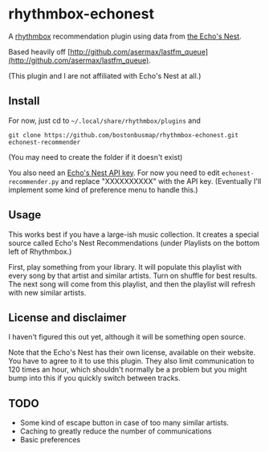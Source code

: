 rhythmbox-echonest
==================

A [rhythmbox](http://projects.gnome.org/rhythmbox/) recommendation plugin using data from [the Echo's Nest](http://echonest.com).

Based heavily off [http://github.com/asermax/lastfm_queue](http://github.com/asermax/lastfm_queue).

(This plugin and I are not affiliated with Echo's Nest at all.)

Install
-------

For now, just cd to `~/.local/share/rhythmbox/plugins` and

    git clone https://github.com/bostonbusmap/rhythmbox-echonest.git echonest-recommender

(You may need to create the folder if it doesn't exist)

You also need an [Echo's Nest API key](http://developer.echonest.com). For now you need to edit `echonest-recommender.py` and replace "XXXXXXXXXX" with the API key. (Eventually I'll implement some kind of preference menu to handle this.)

Usage
-----

This works best if you have a large-ish music collection. It creates a special source called Echo's Nest Recommendations (under Playlists on the bottom left of Rhythmbox.)

First, play something from your library. It will populate this playlist with every song by that artist and similar artists. Turn on shuffle for best results. The next song will come from this playlist, and then the playlist will refresh with new similar artists.


License and disclaimer
----------------------

I haven't figured this out yet, although it will be something open source.

Note that the Echo's Nest has their own license, available on their website. You have to agree to it to use this plugin. They also limit communication to 120 times an hour, which shouldn't normally be a problem but you might bump into this if you quickly switch between tracks.


TODO
----

- Some kind of escape button in case of too many similar artists.
- Caching to greatly reduce the number of communications
- Basic preferences